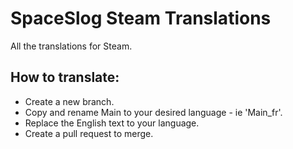 # SpaceSlog Steam Translations

All the translations for Steam.


## How to translate:

- Create a new branch.
- Copy and rename Main to your desired language - ie 'Main_fr'.
- Replace the English text to your language.
- Create a pull request to merge.
